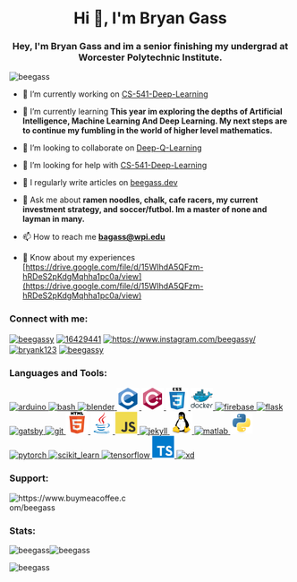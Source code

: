 <h1 align="center">Hi 👋, I'm Bryan Gass</h1>
<h3 align="center">Hey, I'm Bryan Gass and im a senior finishing my undergrad at Worcester Polytechnic Institute.</h3>

<p align="left"> <img src="https://komarev.com/ghpvc/?username=beegass&label=Profile%20views&color=0e75b6&style=flat" alt="beegass" /> </p>

- 🔭 I’m currently working on [CS-541-Deep-Learning](https://github.com/BeeGass/CS-541-Deep-Learning)

- 🌱 I’m currently learning **This year im exploring the depths of Artificial Intelligence, Machine Learning And Deep Learning. My next steps are to continue my fumbling in the world of higher level mathematics.**

- 👯 I’m looking to collaborate on [Deep-Q-Learning](https://github.com/BeeGass/Deep-Q-Learning)

- 🤝 I’m looking for help with [CS-541-Deep-Learning](https://github.com/BeeGass/CS-541-Deep-Learning)

- 📝 I regularly write articles on [beegass.dev](beegass.dev)

- 💬 Ask me about **ramen noodles, chalk, cafe racers, my current investment strategy, and soccer/futbol. Im a master of none and layman in many.**

- 📫 How to reach me **bagass@wpi.edu**

- 📄 Know about my experiences [https://drive.google.com/file/d/15WIhdA5QFzm-hRDeS2pKdgMqhha1pc0a/view](https://drive.google.com/file/d/15WIhdA5QFzm-hRDeS2pKdgMqhha1pc0a/view)

<h3 align="left">Connect with me:</h3>
<p align="left">
<a href="https://linkedin.com/in/beegassy" target="blank"><img align="center" src="https://raw.githubusercontent.com/rahuldkjain/github-profile-readme-generator/master/src/images/icons/Social/linked-in-alt.svg" alt="beegassy" height="30" width="40" /></a>
<a href="https://stackoverflow.com/users/16429441" target="blank"><img align="center" src="https://raw.githubusercontent.com/rahuldkjain/github-profile-readme-generator/master/src/images/icons/Social/stack-overflow.svg" alt="16429441" height="30" width="40" /></a>
<a href="https://instagram.com/https://www.instagram.com/beegassy/" target="blank"><img align="center" src="https://raw.githubusercontent.com/rahuldkjain/github-profile-readme-generator/master/src/images/icons/Social/instagram.svg" alt="https://www.instagram.com/beegassy/" height="30" width="40" /></a>
<a href="https://www.hackerrank.com/bryank123" target="blank"><img align="center" src="https://raw.githubusercontent.com/rahuldkjain/github-profile-readme-generator/master/src/images/icons/Social/hackerrank.svg" alt="bryank123" height="30" width="40" /></a>
<a href="https://www.leetcode.com/beegassy" target="blank"><img align="center" src="https://raw.githubusercontent.com/rahuldkjain/github-profile-readme-generator/master/src/images/icons/Social/leet-code.svg" alt="beegassy" height="30" width="40" /></a>
</p>

<h3 align="left">Languages and Tools:</h3>
<p align="left"> <a href="https://www.arduino.cc/" target="_blank"> <img src="https://cdn.worldvectorlogo.com/logos/arduino-1.svg" alt="arduino" width="40" height="40"/> </a> <a href="https://www.gnu.org/software/bash/" target="_blank"> <img src="https://www.vectorlogo.zone/logos/gnu_bash/gnu_bash-icon.svg" alt="bash" width="40" height="40"/> </a> <a href="https://www.blender.org/" target="_blank"> <img src="https://download.blender.org/branding/community/blender_community_badge_white.svg" alt="blender" width="40" height="40"/> </a> <a href="https://www.cprogramming.com/" target="_blank"> <img src="https://raw.githubusercontent.com/devicons/devicon/master/icons/c/c-original.svg" alt="c" width="40" height="40"/> </a> <a href="https://www.w3schools.com/cpp/" target="_blank"> <img src="https://raw.githubusercontent.com/devicons/devicon/master/icons/cplusplus/cplusplus-original.svg" alt="cplusplus" width="40" height="40"/> </a> <a href="https://www.w3schools.com/css/" target="_blank"> <img src="https://raw.githubusercontent.com/devicons/devicon/master/icons/css3/css3-original-wordmark.svg" alt="css3" width="40" height="40"/> </a> <a href="https://www.docker.com/" target="_blank"> <img src="https://raw.githubusercontent.com/devicons/devicon/master/icons/docker/docker-original-wordmark.svg" alt="docker" width="40" height="40"/> </a> <a href="https://firebase.google.com/" target="_blank"> <img src="https://www.vectorlogo.zone/logos/firebase/firebase-icon.svg" alt="firebase" width="40" height="40"/> </a> <a href="https://flask.palletsprojects.com/" target="_blank"> <img src="https://www.vectorlogo.zone/logos/pocoo_flask/pocoo_flask-icon.svg" alt="flask" width="40" height="40"/> </a> <a href="https://www.gatsbyjs.com/" target="_blank"> <img src="https://www.vectorlogo.zone/logos/gatsbyjs/gatsbyjs-icon.svg" alt="gatsby" width="40" height="40"/> </a> <a href="https://git-scm.com/" target="_blank"> <img src="https://www.vectorlogo.zone/logos/git-scm/git-scm-icon.svg" alt="git" width="40" height="40"/> </a> <a href="https://www.w3.org/html/" target="_blank"> <img src="https://raw.githubusercontent.com/devicons/devicon/master/icons/html5/html5-original-wordmark.svg" alt="html5" width="40" height="40"/> </a> <a href="https://www.java.com" target="_blank"> <img src="https://raw.githubusercontent.com/devicons/devicon/master/icons/java/java-original.svg" alt="java" width="40" height="40"/> </a> <a href="https://developer.mozilla.org/en-US/docs/Web/JavaScript" target="_blank"> <img src="https://raw.githubusercontent.com/devicons/devicon/master/icons/javascript/javascript-original.svg" alt="javascript" width="40" height="40"/> </a> <a href="https://jekyllrb.com/" target="_blank"> <img src="https://www.vectorlogo.zone/logos/jekyllrb/jekyllrb-icon.svg" alt="jekyll" width="40" height="40"/> </a> <a href="https://www.linux.org/" target="_blank"> <img src="https://raw.githubusercontent.com/devicons/devicon/master/icons/linux/linux-original.svg" alt="linux" width="40" height="40"/> </a> <a href="https://www.mathworks.com/" target="_blank"> <img src="https://upload.wikimedia.org/wikipedia/commons/2/21/Matlab_Logo.png" alt="matlab" width="40" height="40"/> </a> <a href="https://www.python.org" target="_blank"> <img src="https://raw.githubusercontent.com/devicons/devicon/master/icons/python/python-original.svg" alt="python" width="40" height="40"/> </a> <a href="https://pytorch.org/" target="_blank"> <img src="https://www.vectorlogo.zone/logos/pytorch/pytorch-icon.svg" alt="pytorch" width="40" height="40"/> </a> <a href="https://scikit-learn.org/" target="_blank"> <img src="https://upload.wikimedia.org/wikipedia/commons/0/05/Scikit_learn_logo_small.svg" alt="scikit_learn" width="40" height="40"/> </a> <a href="https://www.tensorflow.org" target="_blank"> <img src="https://www.vectorlogo.zone/logos/tensorflow/tensorflow-icon.svg" alt="tensorflow" width="40" height="40"/> </a> <a href="https://www.typescriptlang.org/" target="_blank"> <img src="https://raw.githubusercontent.com/devicons/devicon/master/icons/typescript/typescript-original.svg" alt="typescript" width="40" height="40"/> </a> <a href="https://www.adobe.com/products/xd.html" target="_blank"> <img src="https://cdn.worldvectorlogo.com/logos/adobe-xd.svg" alt="xd" width="40" height="40"/> </a> </p>

<h3 align="left">Support:</h3>
<p><a href="https://www.buymeacoffee.com/https://www.buymeacoffee.com/beegass"> <img align="left" src="https://cdn.buymeacoffee.com/buttons/v2/default-yellow.png" height="50" width="210" alt="https://www.buymeacoffee.com/beegass" /></a></p><br><br>

<h3 align="left">Stats:</h3>

<p><img align="left" src="https://github-readme-stats.vercel.app/api/top-langs?username=beegass&show_icons=true&locale=en&layout=compact" alt="beegass" /></p>

<p>&nbsp;<img align="left" src="https://github-readme-stats.vercel.app/api?username=beegass&show_icons=true&locale=en" alt="beegass" /></p>

<p><img align="left" src="https://github-readme-streak-stats.herokuapp.com/?user=beegass&" alt="beegass" /></p>
